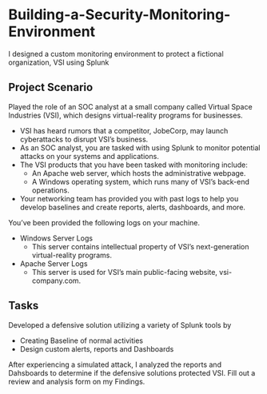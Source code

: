 # Building-a-Security-Monitoring-Environment
I designed a custom monitoring environment to protect a fictional organization, VSI using Splunk

## Project Scenario
Played the role of an SOC analyst at a small company called Virtual Space Industries (VSI), which designs virtual-reality programs for businesses.
- VSI has heard rumors that a competitor, JobeCorp, may launch cyberattacks to disrupt VSI’s business.
- As an SOC analyst, you are tasked with using Splunk to monitor potential attacks on your systems and applications.
- The VSI products that you have been tasked with monitoring include:
  - An Apache web server, which hosts the administrative webpage.
  - A Windows operating system, which runs many of VSI’s back-end operations.
- Your networking team has provided you with past logs to help you develop baselines and create reports, alerts, dashboards, and more.

You’ve been provided the following logs on your machine.
- Windows Server Logs
  - This server contains intellectual property of VSI’s next-generation virtual-reality programs.
- Apache Server Logs
  - This server is used for VSI’s main public-facing website, vsi-company.com.

## Tasks

Developed a defensive solution utilizing a variety of Splunk tools by
- Creating Baseline of normal activities
- Design custom alerts, reports and Dashboards

After experiencing a simulated attack, I analyzed the reports and Dahsboards to determine if the defensive solutions protected VSI.
Fill out a review and analysis form on my Findings.
